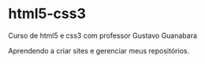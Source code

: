 # html5-css3
 Curso de html5 e css3 com professor Gustavo Guanabara

Aprendendo a criar sites e gerenciar meus repositórios.